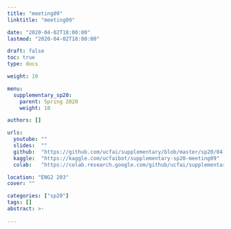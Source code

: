 ```yaml
---
title: "meeting09"
linktitle: "meeting09"

date: "2020-04-02T18:00:00"
lastmod: "2020-04-02T18:00:00"

draft: false
toc: true
type: docs

weight: 10

menu:
  supplementary_sp20:
    parent: Spring 2020
    weight: 10

authors: []

urls:
  youtube: ""
  slides:  ""
  github:  "https://github.com/ucfai/supplementary/blob/master/sp20/04-02-meeting09/04-02-meeting09.ipynb"
  kaggle:  "https://kaggle.com/ucfaibot/supplementary-sp20-meeting09"
  colab:   "https://colab.research.google.com/github/ucfai/supplementary/blob/master/sp20/04-02-meeting09/04-02-meeting09.ipynb"

location: "ENG2 203"
cover: ""

categories: ["sp20"]
tags: []
abstract: >-
  
---
```

